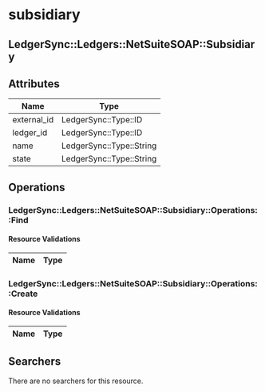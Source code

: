 # subsidiary

## LedgerSync::Ledgers::NetSuiteSOAP::Subsidiary

## Attributes

| Name        | Type                     |
|-------------|--------------------------|
| external_id | LedgerSync::Type::ID     |
| ledger_id   | LedgerSync::Type::ID     |
| name        | LedgerSync::Type::String |
| state       | LedgerSync::Type::String |


## Operations

### LedgerSync::Ledgers::NetSuiteSOAP::Subsidiary::Operations::Find

#### Resource Validations

| Name | Type |
|------|------|
### LedgerSync::Ledgers::NetSuiteSOAP::Subsidiary::Operations::Create

#### Resource Validations

| Name | Type |
|------|------|

## Searchers

There are no searchers for this resource.
